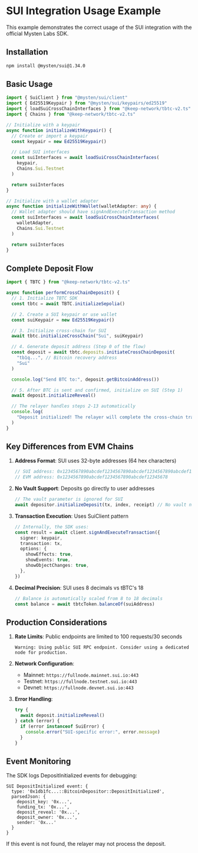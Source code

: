 # SUI Integration Usage Example

This example demonstrates the correct usage of the SUI integration with the official Mysten Labs SDK.

## Installation

```bash
npm install @mysten/sui@1.34.0
```

## Basic Usage

```typescript
import { SuiClient } from "@mysten/sui/client"
import { Ed25519Keypair } from "@mysten/sui/keypairs/ed25519"
import { loadSuiCrossChainInterfaces } from "@keep-network/tbtc-v2.ts"
import { Chains } from "@keep-network/tbtc-v2.ts"

// Initialize with a keypair
async function initializeWithKeypair() {
  // Create or import a keypair
  const keypair = new Ed25519Keypair()

  // Load SUI interfaces
  const suiInterfaces = await loadSuiCrossChainInterfaces(
    keypair,
    Chains.Sui.Testnet
  )

  return suiInterfaces
}

// Initialize with a wallet adapter
async function initializeWithWallet(walletAdapter: any) {
  // Wallet adapter should have signAndExecuteTransaction method
  const suiInterfaces = await loadSuiCrossChainInterfaces(
    walletAdapter,
    Chains.Sui.Testnet
  )

  return suiInterfaces
}
```

## Complete Deposit Flow

```typescript
import { TBTC } from "@keep-network/tbtc-v2.ts"

async function performCrossChainDeposit() {
  // 1. Initialize TBTC SDK
  const tbtc = await TBTC.initializeSepolia()

  // 2. Create a SUI keypair or use wallet
  const suiKeypair = new Ed25519Keypair()

  // 3. Initialize cross-chain for SUI
  await tbtc.initializeCrossChain("Sui", suiKeypair)

  // 4. Generate deposit address (Step 0 of the flow)
  const deposit = await tbtc.deposits.initiateCrossChainDeposit(
    "tb1q...", // Bitcoin recovery address
    "Sui"
  )

  console.log("Send BTC to:", deposit.getBitcoinAddress())

  // 5. After BTC is sent and confirmed, initialize on SUI (Step 1)
  await deposit.initializeReveal()

  // The relayer handles steps 2-13 automatically
  console.log(
    "Deposit initialized! The relayer will complete the cross-chain transfer."
  )
}
```

## Key Differences from EVM Chains

1. **Address Format**: SUI uses 32-byte addresses (64 hex characters)

   ```typescript
   // SUI address: 0x1234567890abcdef1234567890abcdef1234567890abcdef1234567890abcdef
   // EVM address: 0x1234567890abcdef1234567890abcdef12345678
   ```

2. **No Vault Support**: Deposits go directly to user addresses

   ```typescript
   // The vault parameter is ignored for SUI
   await depositor.initializeDeposit(tx, index, receipt) // No vault needed
   ```

3. **Transaction Execution**: Uses SuiClient pattern

   ```typescript
   // Internally, the SDK uses:
   const result = await client.signAndExecuteTransaction({
     signer: keypair,
     transaction: tx,
     options: {
       showEffects: true,
       showEvents: true,
       showObjectChanges: true,
     },
   })
   ```

4. **Decimal Precision**: SUI uses 8 decimals vs tBTC's 18
   ```typescript
   // Balance is automatically scaled from 8 to 18 decimals
   const balance = await tbtcToken.balanceOf(suiAddress)
   ```

## Production Considerations

1. **Rate Limits**: Public endpoints are limited to 100 requests/30 seconds

   ```
   Warning: Using public SUI RPC endpoint. Consider using a dedicated node for production.
   ```

2. **Network Configuration**:

   - Mainnet: `https://fullnode.mainnet.sui.io:443`
   - Testnet: `https://fullnode.testnet.sui.io:443`
   - Devnet: `https://fullnode.devnet.sui.io:443`

3. **Error Handling**:
   ```typescript
   try {
     await deposit.initializeReveal()
   } catch (error) {
     if (error instanceof SuiError) {
       console.error("SUI-specific error:", error.message)
     }
   }
   ```

## Event Monitoring

The SDK logs DepositInitialized events for debugging:

```
SUI DepositInitialized event: {
  type: '0x1db1fc...::BitcoinDepositor::DepositInitialized',
  parsedJson: {
    deposit_key: '0x...',
    funding_tx: '0x...',
    deposit_reveal: '0x...',
    deposit_owner: '0x...',
    sender: '0x...'
  }
}
```

If this event is not found, the relayer may not process the deposit.
